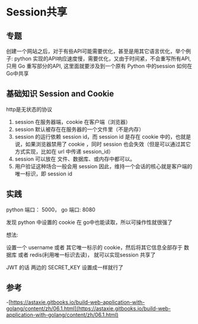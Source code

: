 # Session共享

## 专题

创建一个网站之后，对于有些API可能需要优化，甚至是用其它语言优化，举个例子: python 实现的API响应速度慢，需要优化，又由于时间紧，不会重写所有API,只用 Go 重写部分的API, 这里面就要涉及到一个原有 Python 中的session 如何在Go中共享

## 基础知识 Session and Cookie

http是无状态的协议

1. session 在服务器端，cookie 在客户端（浏览器）
2. session 默认被存在在服务器的一个文件里（不是内存）
3. session 的运行依赖 session id，而 session id 是存在 cookie 中的，也就是说，如果浏览器禁用了 cookie ，同时 session 也会失效（但是可以通过其它方式实现，比如在 url 中传递 session_id）
4. session 可以放在 文件、数据库、或内存中都可以。
5. 用户验证这种场合一般会用 session 因此，维持一个会话的核心就是客户端的唯一标识，即 session id


## 实践

python 端口： 5000， go 端口: 8080

发现 python 中设置的 cookie 在 go中也能读取，所以可操作性就很强了

想法:

设置一个 username 或者 其它唯一标示的 cookie，然后将其它信息全部存于 数据库 或者 redis(利用唯一标识去读)， 就可以实现session 共享了

JWT 的话 两边的 SECRET_KEY 设置成一样就行了

## 参考

-[https://astaxie.gitbooks.io/build-web-application-with-golang/content/zh/06.1.html](https://astaxie.gitbooks.io/build-web-application-with-golang/content/zh/06.1.html)